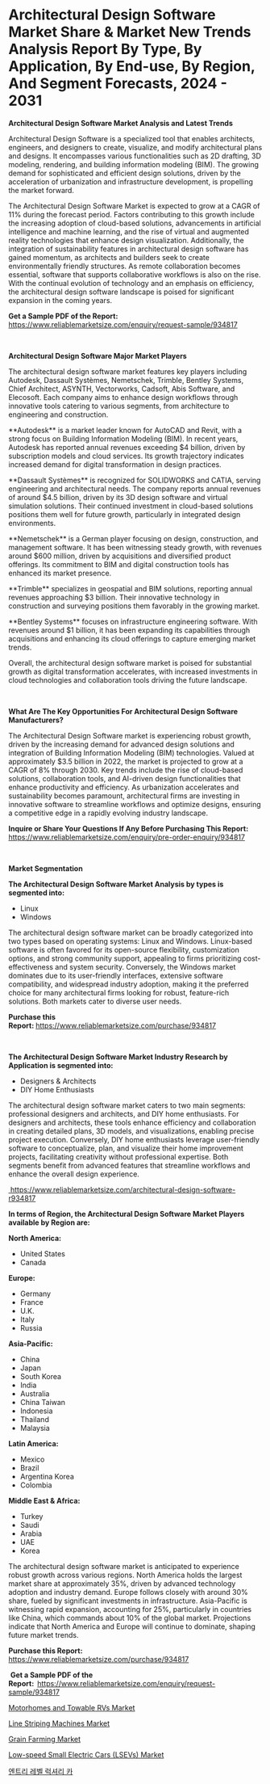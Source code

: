 <p><h1>Architectural Design Software Market Share & Market New Trends Analysis Report By Type, By Application, By End-use, By Region, And Segment Forecasts, 2024 - 2031</h1></p><p><strong>Architectural Design Software Market Analysis and Latest Trends</strong></p>
<p><p>Architectural Design Software is a specialized tool that enables architects, engineers, and designers to create, visualize, and modify architectural plans and designs. It encompasses various functionalities such as 2D drafting, 3D modeling, rendering, and building information modeling (BIM). The growing demand for sophisticated and efficient design solutions, driven by the acceleration of urbanization and infrastructure development, is propelling the market forward.</p><p>The Architectural Design Software Market is expected to grow at a CAGR of 11% during the forecast period. Factors contributing to this growth include the increasing adoption of cloud-based solutions, advancements in artificial intelligence and machine learning, and the rise of virtual and augmented reality technologies that enhance design visualization. Additionally, the integration of sustainability features in architectural design software has gained momentum, as architects and builders seek to create environmentally friendly structures. As remote collaboration becomes essential, software that supports collaborative workflows is also on the rise. With the continual evolution of technology and an emphasis on efficiency, the architectural design software landscape is poised for significant expansion in the coming years.</p></p>
<p><strong>Get a Sample PDF of the Report:&nbsp;</strong> <a href="https://www.reliablemarketsize.com/enquiry/request-sample/934817">https://www.reliablemarketsize.com/enquiry/request-sample/934817</a></p>
<p>&nbsp;</p>
<p><strong>Architectural Design Software Major Market Players</strong></p>
<p><p>The architectural design software market features key players including Autodesk, Dassault Systèmes, Nemetschek, Trimble, Bentley Systems, Chief Architect, ASYNTH, Vectorworks, Cadsoft, Abis Software, and Elecosoft. Each company aims to enhance design workflows through innovative tools catering to various segments, from architecture to engineering and construction.</p><p>**Autodesk** is a market leader known for AutoCAD and Revit, with a strong focus on Building Information Modeling (BIM). In recent years, Autodesk has reported annual revenues exceeding $4 billion, driven by subscription models and cloud services. Its growth trajectory indicates increased demand for digital transformation in design practices.</p><p>**Dassault Systèmes** is recognized for SOLIDWORKS and CATIA, serving engineering and architectural needs. The company reports annual revenues of around $4.5 billion, driven by its 3D design software and virtual simulation solutions. Their continued investment in cloud-based solutions positions them well for future growth, particularly in integrated design environments.</p><p>**Nemetschek** is a German player focusing on design, construction, and management software. It has been witnessing steady growth, with revenues around $600 million, driven by acquisitions and diversified product offerings. Its commitment to BIM and digital construction tools has enhanced its market presence.</p><p>**Trimble** specializes in geospatial and BIM solutions, reporting annual revenues approaching $3 billion. Their innovative technology in construction and surveying positions them favorably in the growing market.</p><p>**Bentley Systems** focuses on infrastructure engineering software. With revenues around $1 billion, it has been expanding its capabilities through acquisitions and enhancing its cloud offerings to capture emerging market trends.</p><p>Overall, the architectural design software market is poised for substantial growth as digital transformation accelerates, with increased investments in cloud technologies and collaboration tools driving the future landscape.</p></p>
<p>&nbsp;</p>
<p><strong>What Are The Key Opportunities For Architectural Design Software Manufacturers?</strong></p>
<p><p>The Architectural Design Software market is experiencing robust growth, driven by the increasing demand for advanced design solutions and integration of Building Information Modeling (BIM) technologies. Valued at approximately $3.5 billion in 2022, the market is projected to grow at a CAGR of 8% through 2030. Key trends include the rise of cloud-based solutions, collaboration tools, and AI-driven design functionalities that enhance productivity and efficiency. As urbanization accelerates and sustainability becomes paramount, architectural firms are investing in innovative software to streamline workflows and optimize designs, ensuring a competitive edge in a rapidly evolving industry landscape.</p></p>
<p><strong>Inquire or Share Your Questions If Any Before Purchasing This Report:</strong> <a href="https://www.reliablemarketsize.com/enquiry/pre-order-enquiry/934817">https://www.reliablemarketsize.com/enquiry/pre-order-enquiry/934817</a></p>
<p>&nbsp;</p>
<p><strong>Market Segmentation</strong></p>
<p><strong>The Architectural Design Software Market Analysis by types is segmented into:</strong></p>
<p><ul><li>Linux</li><li>Windows</li></ul></p>
<p><p>The architectural design software market can be broadly categorized into two types based on operating systems: Linux and Windows. Linux-based software is often favored for its open-source flexibility, customization options, and strong community support, appealing to firms prioritizing cost-effectiveness and system security. Conversely, the Windows market dominates due to its user-friendly interfaces, extensive software compatibility, and widespread industry adoption, making it the preferred choice for many architectural firms looking for robust, feature-rich solutions. Both markets cater to diverse user needs.</p></p>
<p><strong>Purchase this Report:&nbsp;</strong><a href="https://www.reliablemarketsize.com/purchase/934817">https://www.reliablemarketsize.com/purchase/934817</a></p>
<p>&nbsp;</p>
<p><strong>The Architectural Design Software Market Industry Research by Application is segmented into:</strong></p>
<p><ul><li>Designers & Architects</li><li>DIY Home Enthusiasts</li></ul></p>
<p><p>The architectural design software market caters to two main segments: professional designers and architects, and DIY home enthusiasts. For designers and architects, these tools enhance efficiency and collaboration in creating detailed plans, 3D models, and visualizations, enabling precise project execution. Conversely, DIY home enthusiasts leverage user-friendly software to conceptualize, plan, and visualize their home improvement projects, facilitating creativity without professional expertise. Both segments benefit from advanced features that streamline workflows and enhance the overall design experience.</p></p>
<p><a href="https://www.reliablemarketsize.com/architectural-design-software-r934817">&nbsp;https://www.reliablemarketsize.com/architectural-design-software-r934817</a></p>
<p><strong>In terms of Region, the Architectural Design Software Market Players available by Region are:</strong></p>
<p>
    <p> <strong> North America: </strong>
        <ul>
            <li>United States</li>
            <li>Canada</li>
        </ul>
        </p> 
    <p> <strong> Europe: </strong>
        <ul>
            <li>Germany</li>
            <li>France</li>
            <li>U.K.</li>
            <li>Italy</li>
            <li>Russia</li>
        </ul>
        </p> 
    <p> <strong> Asia-Pacific: </strong>
        <ul>
            <li>China</li>
            <li>Japan</li>
            <li>South Korea</li>
            <li>India</li>
            <li>Australia</li>
            <li>China Taiwan</li>
            <li>Indonesia</li>
            <li>Thailand</li>
            <li>Malaysia</li>
        </ul>
        </p> 
    <p> <strong> Latin America: </strong>
        <ul>
            <li>Mexico</li>
            <li>Brazil</li>
            <li>Argentina Korea</li>
            <li>Colombia</li>
        </ul>
        </p> 
    <p> <strong> Middle East & Africa: </strong>
        <ul>
            <li>Turkey</li>
            <li>Saudi</li>
            <li>Arabia</li>
            <li>UAE</li>
            <li>Korea</li>
        </ul>
    </p>
    </p>
<p><p>The architectural design software market is anticipated to experience robust growth across various regions. North America holds the largest market share at approximately 35%, driven by advanced technology adoption and industry demand. Europe follows closely with around 30% share, fueled by significant investments in infrastructure. Asia-Pacific is witnessing rapid expansion, accounting for 25%, particularly in countries like China, which commands about 10% of the global market. Projections indicate that North America and Europe will continue to dominate, shaping future market trends.</p></p>
<p><strong>Purchase this Report: </strong><a href="https://www.reliablemarketsize.com/purchase/934817">https://www.reliablemarketsize.com/purchase/934817</a></p>
<p>&nbsp;<strong>Get a Sample PDF of the Report:&nbsp;&nbsp;</strong><a href="https://www.reliablemarketsize.com/enquiry/request-sample/934817">https://www.reliablemarketsize.com/enquiry/request-sample/934817</a></p>
<p><strong></strong></p>
<p><p><a href="https://issuu.com/reportprime-2/docs/motorhomes-and-towable-rvs-market-s_8348bd688a8647">Motorhomes and Towable RVs Market</a></p><p><a href="https://www.linkedin.com/pulse/driving-factors-behind-line-striping-machines-market-trends-kiyqf?trackingId=82FJwOn%2BREGGhLrRY6ugkA%3D%3D">Line Striping Machines Market</a></p><p><a href="https://www.linkedin.com/pulse/mapping-grain-farming-market-trends-challenges-breakthroughs-b0zte?trackingId=dyqK%2F8CTTB%2B%2F%2BoflDQzpZA%3D%3D">Grain Farming Market</a></p><p><a href="https://issuu.com/reportprime-2/docs/low-speed-small-electric-cars-lsevs_44a0d281124aa1">Low-speed Small Electric Cars (LSEVs) Market</a></p><p><a href="https://medium.com/@joydelacr54/entry-level-luxury-car-market-%EC%9D%98-%EA%B8%80%EB%A1%9C%EB%B2%8C-%EC%8B%9C%EC%9E%A5-%EA%B0%9C%EC%9A%94%EB%8A%94-%EC%A0%84-%EC%84%B8%EA%B3%84-%EB%B0%8F-%EC%A3%BC%EC%9A%94-%EC%8B%9C%EC%9E%A5%EC%9D%98-%EC%82%B0%EC%97%85%EC%97%90-%EC%98%81%ED%96%A5%EC%9D%84-%EB%AF%B8%EC%B9%98%EB%8A%94-%EC%A3%BC%EC%9A%94-%ED%8A%B8%EB%A0%8C%EB%93%9C%EC%97%90-%EB%8C%80%ED%95%9C-%EB%8F%85%ED%8A%B9%ED%95%9C-%EA%B4%80%EC%A0%90%EC%9D%84-%EC%A0%9C%EA%B3%B5%ED%95%A9%EB%8B%88%EB%8B%A4-630174c56f88">엔트리 레벨 럭셔리 카</a></p></p>